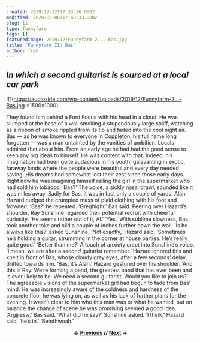 ```yaml
---
created: 2019-12-12T17:33:26.000Z
modified: 2020-03-06T12:48:33.000Z
slug: ii
type: funnyfarm
tags: []
featuredimage: 2019/12/Funnyfarm-2...-Bas.jpg
title: "Funnyfarm II: Bas"
author: fred
---
```

## *In which a second guitarist is sourced at a local car park*

![](<https://audioxide.com/wp-content/uploads/2019/12/Funnyfarm-2...-Bas.jpg> =1500x1000)

They found him behind a Ford Focus with his head in a cloud. He was slumped at the base of a wall smoking a stupendously large spliff, watching as a ribbon of smoke rippled from its tip and faded into the cool night air.
Bas — as he was known to everyone in Coppleton, his full name long forgotten — was a man untainted by the vanities of ambition. Locals admired that about him. From an early age he had had the good sense to keep any big ideas to himself. He was content with that. Indeed, his imagination had been quite audacious in his youth, galavanting in exotic, faraway lands where the people were beautiful and every day needed saving.
His dreams had somewhat lost their zest since those early days. Right now he was imagining himself railing the girl in the supermarket who had sold him tobacco.
‘Bas?’
The voice, a sickly nasal drawl, sounded like it was miles away. Sadly for Bas, it was in fact only a couple of yards. Alan Hazard nudged the crumpled mass of plaid clothing with his foot and frowned.
‘Bas?’ he repeated.
‘Greghighr,’ Bas said.
Peering over Hazard’s shoulder, Ray Sunshine regarded their potential recruit with cheerful curiosity.
‘He seems rather out of it, Al.’
‘Yes.’
With sublime slowness, Bas took another toke and slid a couple of inches further down the wall.
‘Is he always like this?’ asked Sunshine.
‘Not exactly,’ Hazard said. ‘Sometimes he’s holding a guitar, strumming in the corner at house parties. He’s really quite good.’
‘Better than me?’ A touch of anxiety crept into Sunshine’s voice. ‘I mean, we are after a *second* guitarist remember.’
Hazard ignored this and knelt in front of Bas, whose cloudy grey eyes, after a few seconds’ delay, drifted towards him.
‘Bas, it’s Alan.’ Hazard gestured over his shoulder. ‘And this is Ray. We’re forming a band, the greatest band that has ever been and is ever likely to be. We need a second guitarist. Would you like to join us?’
The agreeable visions of the supermarket girl had begun to fade from Bas’ mind. He was increasingly aware of the coldness and hardness of the concrete floor he was lying on, as well as his lack of further plans for the evening. It wasn’t clear to him who this man was or what he wanted, but on balance the change of scene he was promising seemed a good idea.
‘Argjjiesw,’ Bas said.
‘What did he say?’ Sunshine asked.
‘I think,’ Hazard said, ‘he’s in.’
‘Behdhwoah.’

<center><strong></strong><p><strong>← <a href="https://audioxide.com/funnyfarm/i/">Previous</a> // <a href="https://audioxide.com/funnyfarm/iii/">Next</a> →</strong></p></center>
